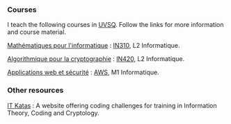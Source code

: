 ### Courses

I teach the following courses in [UVSQ](http://www.uvsq.fr/). Follow
the links for more information and course material.

[Mathématiques pour l'informatique][IN310]
: [IN310][IN310], L2 Informatique.

[Algorithmique pour la cryptographie][IN420]
: [IN420][IN420], L2 Informatique.

[Applications web et sécurité][AWS]
: [AWS][AWS], M1 Informatique.

### Other resources
      
[IT Katas](http://it-katas.defeo.lu/ "IT Katas")
: A website offering coding challenges for training in Information Theory, Coding and Cryptology.


[AWS]: http://swift.prism.uvsq.fr/ "AWS"
[IN310]: http://swift.prism.uvsq.fr:5999/ "IN310"
[IN420]: http://apollinaire.prism.uvsq.fr/ "IN420"
